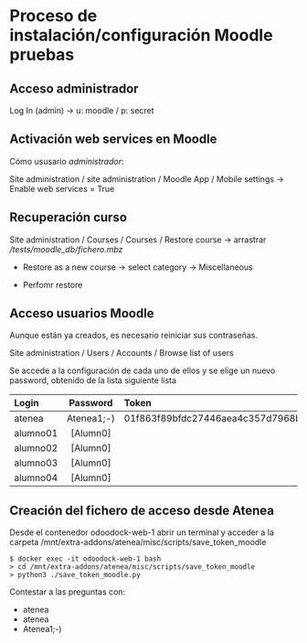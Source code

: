 # Proceso de instalación/configuración Moodle pruebas

## Acceso administrador

Log In (admin) ->  u: moodle / p: secret

## Activación web services en Moodle

Cómo ususario _administrador_:

Site administration / site administration / Moodle App / Mobile settings -> Enable web services =  True
   
## Recuperación curso 

Site administration / Courses / Courses / Restore course -> arrastrar _/tests/moodle_db/fichero.mbz_
  
  - Restore as a new course -> select category -> Miscellaneous 
  
  - Perfomr restore

## Acceso usuarios Moodle

Aunque están ya creados, es necesario reiniciar sus contraseñas.

Site administration / Users / Accounts / Browse list of users

Se accede a la configuración de cada uno de ellos y se elige un nuevo password, obtenido de la lista siguiente lista

| Login  | Password   | Token |
| :--    | :-------:  | :--------- | 
| atenea | Atenea1;-) | 01f863f89bfdc27446aea4c357d7968b |
| alumno01 | [Alumn0] |    |
| alumno02 | [Alumn0] |    |
| alumno03 | [Alumn0] |    |
| alumno04 | [Alumn0] |    |

## Creación del fichero de acceso desde Atenea

Desde el contenedor odoodock-web-1 abrir un terminal y acceder a la carpeta /mnt/extra-addons/atenea/misc/scripts/save_token_moodle

```
$ docker exec -it odoodock-web-1 bash 
> cd /mnt/extra-addons/atenea/misc/scripts/save_token_moodle
> python3 ./save_token_moodle.py
```

Contestar a las preguntas con:
  - atenea 
  - atenea
  - Atenea1;-)